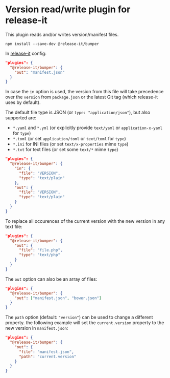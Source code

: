 # Version read/write plugin for release-it

This plugin reads and/or writes version/manifest files.

```
npm install --save-dev @release-it/bumper
```

In [release-it](https://github.com/release-it/release-it) config:

```json
"plugins": {
  "@release-it/bumper": {
    "out": "manifest.json"
  }
}
```

In case the `in` option is used, the version from this file will take precedence over the `version` from `package.json`
or the latest Git tag (which release-it uses by default).

The default file type is JSON (or `type: "application/json"`), but also supported are:

- `*.yaml` and `*.yml` (or explicitly provide `text/yaml` or `application-x-yaml` for `type`)
- `*.toml` (or set `application/toml` or `text/toml` for `type`)
- `*.ini` for INI files (or set `text/x-properties` mime `type`)
- `*.txt` for text files (or set some `text/*` mime `type`)

```json
"plugins": {
  "@release-it/bumper": {
    "in": {
      "file": "VERSION",
      "type": "text/plain"
    },
    "out": {
      "file": "VERSION",
      "type": "text/plain"
    }
  }
}
```

To replace all occurences of the current version with the new version in any text file:

```json
"plugins": {
  "@release-it/bumper": {
    "out": {
      "file": "file.php",
      "type": "text/php"
    }
  }
}
```

The `out` option can also be an array of files:

```json
"plugins": {
  "@release-it/bumper": {
    "out": ["manifest.json", "bower.json"]
  }
}
```

The `path` option (default: `"version"`) can be used to change a different property. the following example will set the
`current.version` property to the new version in `manifest.json`:

```json
"plugins": {
  "@release-it/bumper": {
    "out": {
      "file": "manifest.json",
      "path": "current.version"
    }
  }
}
```
